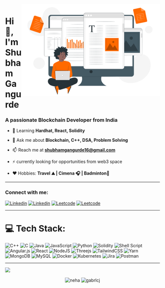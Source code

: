 <img align="right" src="https://raw.githubusercontent.com/gabrlcj/gabrlcj/2aa161dfb942e25ec84396721837dfccc98e08f2/Illustration.svg" alt="Illustration" title="Illustration Storyset" width=450/>
<h1 align="left">Hi 👋, I'm Shubham Gangurde</h1>
<h3 align="left">A passionate Blockchain Developer from India</h3>

- 🌱 Learning **Hardhat, React, Solidity**

- 💬 Ask me about **Blockchain, C++, DSA, Problem Solving**

- 📫 Reach me at **shubhamgangurde16@gmail.com**

- ⚡ currently looking for opportunities from web3 space
 
- <p align="left">  ❤️  Hobbies: <b> Travel ⛰️ | Cimena 🎧 | Badminton🏸 </b></p>

---
<h3 align="left">Connect with me:</h3>
 

<p align="left">

<a href="https://www.linkedin.com/in/ShubhamGangurde/" target="_blank"><img src="https://img.shields.io/static/v1?label=&message=Linkedin&color=0A66C2&style=for-the-badge&logo=linkedin&logoColor=whitesmoke" alt="Linkedin"></a>
<a href="https://auth.geeksforgeeks.org/user/shubhamgangurde16" target="_blank"><img src="https://img.shields.io/static/v1?label=&message=geeksforgeeks&color=23E34F26&style=for-the-badge&logo=GeeksforGeeks&logoColor=whitesmoke" alt="Linkedin"></a> 
<a href="https://leetcode.com/shubham163/" target="_blank"><img src="https://img.shields.io/static/v1?label=&message=Leetcode&color=%23E34F26&style=for-the-badge&logo=Leetcode&logoColor=white" alt="Leetcode"></a>
<a href="https://medium.com/@shubhamgangurde16" target="_blank"><img src="https://img.shields.io/static/v1?label=&message=Medium&color=white&style=for-the-badge&logo=Medium&logoColor=black" alt="Leetcode"></a>

  

</p>

---
# 💻 Tech Stack:
![C++](https://img.shields.io/badge/c++-%2300599C.svg?style=plastic&logo=c%2B%2B&logoColor=white) ![C](https://img.shields.io/badge/c-%2300599C.svg?style=plastic&logo=c&logoColor=white) ![Java](https://img.shields.io/badge/java-%23ED8B00.svg?style=plastic&logo=java&logoColor=white) ![JavaScript](https://img.shields.io/badge/javascript-%23323330.svg?style=plastic&logo=javascript&logoColor=%23F7DF1E) ![Python](https://img.shields.io/badge/python-3670A0?style=plastic&logo=python&logoColor=ffdd54) ![Solidity](https://img.shields.io/badge/Solidity-%23363636.svg?style=plastic&logo=solidity&logoColor=white) ![Shell Script](https://img.shields.io/badge/shell_script-%23121011.svg?style=plastic&logo=gnu-bash&logoColor=white) ![Angular.js](https://img.shields.io/badge/angular.js-%23E23237.svg?style=plastic&logo=angularjs&logoColor=white) ![React](https://img.shields.io/badge/react-%2320232a.svg?style=plastic&logo=react&logoColor=%2361DAFB) ![NodeJS](https://img.shields.io/badge/node.js-6DA55F?style=plastic&logo=node.js&logoColor=white) ![Threejs](https://img.shields.io/badge/threejs-black?style=plastic&logo=three.js&logoColor=white) ![TailwindCSS](https://img.shields.io/badge/tailwindcss-%2338B2AC.svg?style=plastic&logo=tailwind-css&logoColor=white) ![Yarn](https://img.shields.io/badge/yarn-%232C8EBB.svg?style=plastic&logo=yarn&logoColor=white) ![MongoDB](https://img.shields.io/badge/MongoDB-%234ea94b.svg?style=plastic&logo=mongodb&logoColor=white) ![MySQL](https://img.shields.io/badge/mysql-%2300f.svg?style=plastic&logo=mysql&logoColor=white) ![Docker](https://img.shields.io/badge/docker-%230db7ed.svg?style=plastic&logo=docker&logoColor=white) ![Kubernetes](https://img.shields.io/badge/kubernetes-%23326ce5.svg?style=plastic&logo=kubernetes&logoColor=white) ![Jira](https://img.shields.io/badge/jira-%230A0FFF.svg?style=plastic&logo=jira&logoColor=white) ![Postman](https://img.shields.io/badge/Postman-FF6C37?style=plastic&logo=postman&logoColor=white)



---
[![](https://visitcount.itsvg.in/api?id=Shubham1632&icon=0&color=0)](https://visitcount.itsvg.in)

<!-- Proudly created with GPRM ( https://gprm.itsvg.in ) -->
<div align="center">
    <img height="155em" src="https://github-readme-stats.vercel.app/api?username=Shubham1632&show_icons=true&theme=slateorange&title_color=FF9058&text_color=fff&icon_color=fff&locale=en&hide_border=true&bg_color=00000F" alt="neha" />
    <img height="155em" src="https://github-readme-stats.vercel.app/api/top-langs?username=Shubham1632&show_icons=true&theme=slateorange&title_color=FF9058&text_color=fff&icon_color=0c0c0c&layout=compact&hide_border=true&bg_color=00000F" alt="gabrlcj" />
</div>
